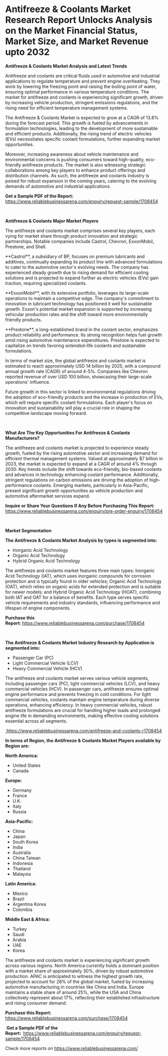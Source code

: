 <p><h1>Antifreeze & Coolants Market Research Report Unlocks Analysis on the Market Financial Status, Market Size, and Market Revenue upto 2032</h1></p><p><strong>Antifreeze & Coolants Market Analysis and Latest Trends</strong></p>
<p><p>Antifreeze and coolants are critical fluids used in automotive and industrial applications to regulate temperature and prevent engine overheating. They work by lowering the freezing point and raising the boiling point of water, ensuring optimal performance in various temperature conditions. The market for antifreeze and coolants is experiencing significant growth, driven by increasing vehicle production, stringent emissions regulations, and the rising need for efficient temperature management systems.</p><p>The Antifreeze & Coolants Market is expected to grow at a CAGR of 13.8% during the forecast period. This growth is fueled by advancements in formulation technologies, leading to the development of more sustainable and efficient products. Additionally, the rising trend of electric vehicles (EVs) necessitates specific coolant formulations, further expanding market opportunities. </p><p>Moreover, increasing awareness about vehicle maintenance and environmental concerns is pushing consumers toward high-quality, eco-friendly antifreeze products. The market is also witnessing strategic collaborations among key players to enhance product offerings and distribution channels. As such, the antifreeze and coolants industry is poised for robust expansion in the coming years, catering to the evolving demands of automotive and industrial applications.</p></p>
<p><strong>Get a Sample PDF of the Report:&nbsp;</strong> <a href="https://www.reliablebusinessarena.com/enquiry/request-sample/1708454?utm_campaign=1892&utm_medium=2&utm_source=Github&utm_content=ia&utm_term=10012025&utm_id=antifreeze-coolants">https://www.reliablebusinessarena.com/enquiry/request-sample/1708454</a></p>
<p>&nbsp;</p>
<p><strong>Antifreeze & Coolants Major Market Players</strong></p>
<p><p>The antifreeze and coolants market comprises several key players, each vying for market share through product innovation and strategic partnerships. Notable companies include Castrol, Chevron, ExxonMobil, Prestone, and Shell. </p><p>**Castrol**, a subsidiary of BP, focuses on premium lubricants and additives, continually expanding its product line with advanced formulations to cater to the automotive sector's evolving needs. The company has experienced steady growth due to rising demand for efficient cooling solutions and is projected to expand further as electric vehicles (EVs) gain traction, requiring specialized coolants.</p><p>**ExxonMobil**, with its extensive portfolio, leverages its large-scale operations to maintain a competitive edge. The company's commitment to innovation in lubricant technology has positioned it well for sustainable growth. Exxon's potential market expansion is supported by increasing vehicular production rates and the shift toward more environmentally friendly products.</p><p>**Prestone**, a long-established brand in the coolant sector, emphasizes product reliability and performance. Its strong recognition helps fuel growth amid rising automotive maintenance expenditures. Prestone is expected to capitalize on trends favoring extended-life coolants and sustainable formulations.</p><p>In terms of market size, the global antifreeze and coolants market is estimated to reach approximately USD 14 billion by 2025, with a compound annual growth rate (CAGR) of around 4-5%. Companies like Chevron reported revenue of over USD 100 billion, showcasing their large-scale operations' influence.</p><p>Future growth in this sector is linked to environmental regulations driving the adoption of eco-friendly products and the increase in production of EVs, which will require specific coolant formulations. Each player's focus on innovation and sustainability will play a crucial role in shaping the competitive landscape moving forward.</p></p>
<p>&nbsp;</p>
<p><strong>What Are The Key Opportunities For Antifreeze & Coolants Manufacturers?</strong></p>
<p><p>The antifreeze and coolants market is projected to experience steady growth, fueled by the rising automotive sector and increasing demand for efficient thermal management systems. Valued at approximately $7 billion in 2023, the market is expected to expand at a CAGR of around 4% through 2030. Key trends include the shift towards eco-friendly, bio-based coolants and advances in technology enhancing coolant performance. Additionally, stringent regulations on carbon emissions are driving the adoption of high-performance coolants. Emerging markets, particularly in Asia-Pacific, present significant growth opportunities as vehicle production and automotive aftermarket services expand.</p></p>
<p><strong>Inquire or Share Your Questions If Any Before Purchasing This Report:</strong> <a href="https://www.reliablebusinessarena.com/enquiry/pre-order-enquiry/1708454?utm_campaign=1892&utm_medium=2&utm_source=Github&utm_content=ia&utm_term=10012025&utm_id=antifreeze-coolants">https://www.reliablebusinessarena.com/enquiry/pre-order-enquiry/1708454</a></p>
<p>&nbsp;</p>
<p><strong>Market Segmentation</strong></p>
<p><strong>The Antifreeze & Coolants Market Analysis by types is segmented into:</strong></p>
<p><ul><li>Inorganic Acid Technology</li><li>Organic Acid Technology</li><li>Hybrid Organic Acid Technology</li></ul></p>
<p><p>The antifreeze and coolants market features three main types: Inorganic Acid Technology (IAT), which uses inorganic compounds for corrosion protection and is typically found in older vehicles; Organic Acid Technology (OAT), which relies on organic acids for extended protection and is suitable for newer models; and Hybrid Organic Acid Technology (HOAT), combining both IAT and OAT for a balance of benefits. Each type serves specific vehicle requirements and industry standards, influencing performance and lifespan of engine components.</p></p>
<p><strong>Purchase this Report:&nbsp;</strong><a href="https://www.reliablebusinessarena.com/purchase/1708454?utm_campaign=1892&utm_medium=2&utm_source=Github&utm_content=ia&utm_term=10012025&utm_id=antifreeze-coolants">https://www.reliablebusinessarena.com/purchase/1708454</a></p>
<p>&nbsp;</p>
<p><strong>The Antifreeze & Coolants Market Industry Research by Application is segmented into:</strong></p>
<p><ul><li>Passenger Car (PC)</li><li>Light Commercial Vehicle (LCV)</li><li>Heavy Commercial Vehicle (HCV)</li></ul></p>
<p><p>The antifreeze and coolants market serves various vehicle segments, including passenger cars (PC), light commercial vehicles (LCV), and heavy commercial vehicles (HCV). In passenger cars, antifreeze ensures optimal engine performance and prevents freezing in cold conditions. For light commercial vehicles, coolants maintain engine temperature during diverse operations, enhancing efficiency. In heavy commercial vehicles, robust antifreeze formulations are crucial for handling higher loads and prolonged engine life in demanding environments, making effective cooling solutions essential across all segments.</p></p>
<p><a href="https://www.reliablebusinessarena.com/antifreeze-and-coolants-r1708454?utm_campaign=1892&utm_medium=2&utm_source=Github&utm_content=ia&utm_term=10012025&utm_id=antifreeze-coolants">&nbsp;https://www.reliablebusinessarena.com/antifreeze-and-coolants-r1708454</a></p>
<p><strong>In terms of Region, the Antifreeze & Coolants Market Players available by Region are:</strong></p>
<p>
    <p> <strong> North America: </strong>
        <ul>
            <li>United States</li>
            <li>Canada</li>
        </ul>
        </p> 
    <p> <strong> Europe: </strong>
        <ul>
            <li>Germany</li>
            <li>France</li>
            <li>U.K.</li>
            <li>Italy</li>
            <li>Russia</li>
        </ul>
        </p> 
    <p> <strong> Asia-Pacific: </strong>
        <ul>
            <li>China</li>
            <li>Japan</li>
            <li>South Korea</li>
            <li>India</li>
            <li>Australia</li>
            <li>China Taiwan</li>
            <li>Indonesia</li>
            <li>Thailand</li>
            <li>Malaysia</li>
        </ul>
        </p> 
    <p> <strong> Latin America: </strong>
        <ul>
            <li>Mexico</li>
            <li>Brazil</li>
            <li>Argentina Korea</li>
            <li>Colombia</li>
        </ul>
        </p> 
    <p> <strong> Middle East & Africa: </strong>
        <ul>
            <li>Turkey</li>
            <li>Saudi</li>
            <li>Arabia</li>
            <li>UAE</li>
            <li>Korea</li>
        </ul>
    </p>
    </p>
<p><p>The antifreeze and coolants market is experiencing significant growth across various regions. North America currently holds a dominant position with a market share of approximately 30%, driven by robust automotive production. APAC is anticipated to witness the highest growth rate, projected to account for 28% of the global market, fueled by increasing automotive manufacturing in countries like China and India. Europe maintains a stable share of around 25%, while the USA and China collectively represent about 17%, reflecting their established infrastructure and rising consumer demand.</p></p>
<p><strong>Purchase this Report: </strong><a href="https://www.reliablebusinessarena.com/purchase/1708454?utm_campaign=1892&utm_medium=2&utm_source=Github&utm_content=ia&utm_term=10012025&utm_id=antifreeze-coolants">https://www.reliablebusinessarena.com/purchase/1708454</a></p>
<p>&nbsp;<strong>Get a Sample PDF of the Report:&nbsp;&nbsp;</strong><a href="https://www.reliablebusinessarena.com/enquiry/request-sample/1708454?utm_campaign=1892&utm_medium=2&utm_source=Github&utm_content=ia&utm_term=10012025&utm_id=antifreeze-coolants">https://www.reliablebusinessarena.com/enquiry/request-sample/1708454</a></p>
<p><strong></strong></p>
<p>Check more reports on <a href="https://www.reliablebusinessarena.com/?utm_campaign=1892&utm_medium=2&utm_source=Github&utm_content=ia&utm_term=10012025&utm_id=antifreeze-coolants">https://www.reliablebusinessarena.com/</a></p>
